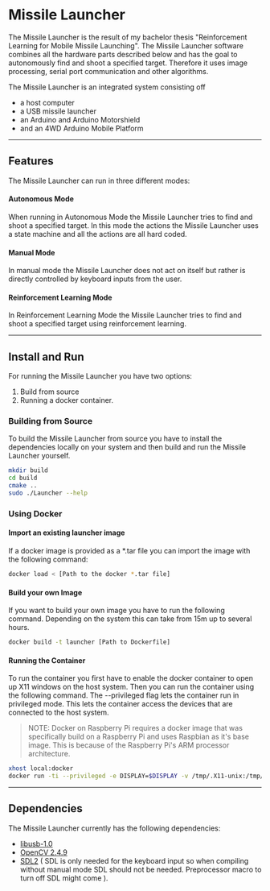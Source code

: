 # Missile Launcher

The Missile Launcher is the result of my bachelor thesis "Reinforcement Learning for Mobile Missile Launching". The Missile Launcher software combines all the hardware parts described below and has the goal to autonomously find and shoot a specified target. Therefore it uses image processing, serial port communication and other algorithms.

The Missile Launcher is an integrated system consisting off
- a host computer
- a USB missile launcher
- an Arduino and Arduino Motorshield
- and an 4WD Arduino Mobile Platform

***

## Features
The Missile Launcher can run in three different modes:

#### Autonomous Mode
When running in Autonomous Mode the Missile Launcher tries to find and shoot a specified target. In this mode the actions the Missile Launcher uses a state machine and all the actions are all hard coded.

#### Manual Mode
In manual mode the Missile Launcher does not act on itself but rather is directly controlled by keyboard inputs from the user.

#### Reinforcement Learning Mode
In Reinforcement Learning Mode the Missile Launcher tries to find and shoot a specified target using reinforcement learning.

***

## Install and Run
For running the Missile Launcher you have two options:
1. Build from source
2. Running a docker container.

### Building from Source
To build the Missile Launcher from source you have to install the dependencies locally on your system and then build and run the Missile Launcher yourself.
~~~ bash
mkdir build
cd build
cmake ..
sudo ./Launcher --help
~~~

### Using Docker
#### Import an existing launcher image
If a docker image is provided as a \*.tar file you can import the image with the following command:
~~~ bash
docker load < [Path to the docker *.tar file]
~~~

#### Build your own Image
If you want to build your own image you have to run the following command. Depending on the system this can take from 15m up to several hours.
~~~ bash
docker build -t launcher [Path to Dockerfile]
~~~

#### Running the Container
To run the container you first have to enable the docker container to open up X11 windows on the host system. Then you can run the container using the following command. The --privileged flag lets the container run in privileged mode. This lets the container access the devices that are connected to the host system.

> NOTE: Docker on Raspberry Pi requires a docker image that was specifically build on a Raspberry Pi and uses Raspbian as it's base image. This is because of the Raspberry Pi's ARM processor architecture.

~~~ bash
xhost local:docker
docker run -ti --privileged -e DISPLAY=$DISPLAY -v /tmp/.X11-unix:/tmp/.X11-unix launcher
~~~

***

## Dependencies
The Missile Launcher currently has the following dependencies:
- [libusb-1.0](https://sourceforge.net/projects/libusb/?source=directory)
- [OpenCV 2.4.9](https://sourceforge.net/projects/opencvlibrary/files/opencv-unix/2.4.9/)
- [SDL2](https://www.libsdl.org/download-2.0.php) ( SDL is only needed for the keyboard input so when compiling without manual mode SDL should not be needed. Preprocessor macro to turn off SDL might come ).
